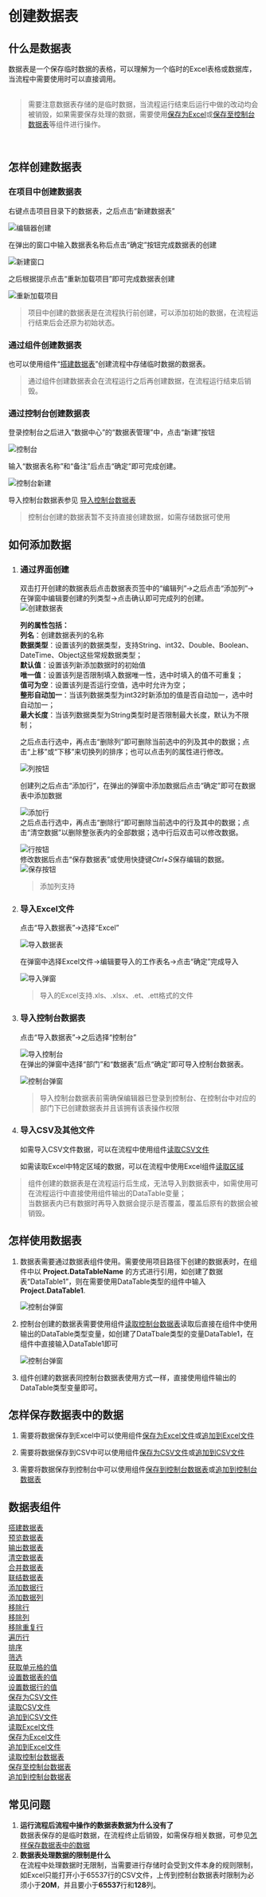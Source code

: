 # 创建数据表

## 什么是数据表
数据表是一个保存临时数据的表格，可以理解为一个临时的Excel表格或数据库，当流程中需要使用时可以直接调用。
</br></br>
> 需要注意数据表存储的是临时数据，当流程运行结束后运行中做的改动均会被销毁，如果需要保存处理的数据，需要使用[保存为Excel](null)或[保存至控制台数据表](null)等组件进行操作。
</br> 

## 怎样创建数据表 

### 在项目中创建数据表

右键点击项目目录下的数据表，之后点击“新建数据表”
</br>

![编辑器创建](https://docimages.blob.core.chinacloudapi.cn/images/DX/DevGuide/dt001.png)
</br>

在弹出的窗口中输入数据表名称后点击“确定”按钮完成数据表的创建
</br>

![新建窗口](https://docimages.blob.core.chinacloudapi.cn/images/DX/DevGuide/dt002.png)
</br>

之后根据提示点击“重新加载项目”即可完成数据表创建
</br>

![重新加载项目](https://docimages.blob.core.chinacloudapi.cn/images/DX/DevGuide/dt003.png)
</br>

>项目中创建的数据表是在流程执行前创建，可以添加初始的数据，在流程运行结束后会还原为初始状态。

### 通过组件创建数据表
也可以使用组件“[搭建数据表](https://academy.encoo.com/zh-cn/wiki/Activities/DataProcessing/DataTable/BuildDataTable.md?_v=v2020.1&uuid=747738d1-4a94-48ac-ad8b-1d903efd67c8)”创建流程中存储临时数据的数据表。
</br>

>通过组件创建数据表会在流程运行之后再创建数据，在流程运行结束后销毁。

### 通过控制台创建数据表
登录控制台之后进入“数据中心”的“数据表管理”中，点击“新建”按钮

![控制台](https://docimages.blob.core.chinacloudapi.cn/images/DX/DevGuide/dt0013.png)
</br>

输入“数据表名称”和“备注”后点击“确定”即可完成创建。

![控制台新建](https://docimages.blob.core.chinacloudapi.cn/images/DX/DevGuide/dt0014.png)
</br>

导入控制台数据表参见 [导入控制台数据表](#3--导入控制台数据表)
</br>

>控制台创建的数据表暂不支持直接创建数据，如需存储数据可使用

## 如何添加数据
1. ### 通过界面创建
   双击打开创建的数据表后点击数据表页签中的“编辑列”->之后点击“添加列”->在弹窗中编辑要创建的列类型->点击确认即可完成列的创建。
   </br>
   ![创建数据表](https://docimages.blob.core.chinacloudapi.cn/images/DX/DevGuide/dt005.png)

   **列的属性包括：**
   </br>
   **列名**：创建数据表列的名称
   </br>
   **数据类型**：设置该列的数据类型，支持String、int32、Double、Boolean、DateTime、Object这些常规数据类型；
   </br>
   **默认值**：设置该列新添加数据时的初始值
   </br>
   **唯一值**：设置该列是否限制填入数据唯一性，选中时填入的值不可重复；
   </br>
   **值可为空**：设置该列是否运行空值，选中时允许为空；
   </br>
   **整形自动加一**：当该列数据类型为int32时新添加的值是否自动加一，选中时自动加一；
   </br>
   **最大长度**：当该列数据类型为String类型时是否限制最大长度，默认为不限制；
   </br>

   之后点击行选中，再点击“删除列”即可删除当前选中的列及其中的数据；点击“上移”或“下移”来切换列的排序；也可以点击列的属性进行修改。
   </br>

   ![列按钮](https://docimages.blob.core.chinacloudapi.cn/images/DX/DevGuide/dt007.png)

   创建列之后点击“添加行”，在弹出的弹窗中添加数据后点击“确定”即可在数据表中添加数据

   ![添加行](https://docimages.blob.core.chinacloudapi.cn/images/DX/DevGuide/dt006.png)
   </br>
   之后点击行选中，再点击“删除行”即可删除当前选中的行及其中的数据；点击“清空数据”以删除整张表内的全部数据；选中行后双击可以修改数据。

   ![行按钮](https://docimages.blob.core.chinacloudapi.cn/images/DX/DevGuide/dt008.png)
   </br>
    修改数据后点击“保存数据表”或使用快捷键*Ctrl+S*保存编辑的数据。</br>
    ![保存按钮](https://docimages.blob.core.chinacloudapi.cn/images/DX/DevGuide/dt0015.png)

    >添加列支持 

2. ### 导入Excel文件
   
   点击“导入数据表”->选择“Excel”

   ![导入数据表](https://docimages.blob.core.chinacloudapi.cn/images/DX/DevGuide/dt009.png)
   
   在弹窗中选择Excel文件->编辑要导入的工作表名->点击“确定”完成导入
   
   ![导入弹窗](https://docimages.blob.core.chinacloudapi.cn/images/DX/DevGuide/dt0010.png)

   >导入的Excel支持.xls、.xlsx、.et、.ett格式的文件

3. ### 导入控制台数据表
   点击“导入数据表”->之后选择“控制台”

   ![导入控制台](https://docimages.blob.core.chinacloudapi.cn/images/DX/DevGuide/dt0011.png)
   </br>
   在弹出的弹窗中选择“部门”和“数据表”后点“确定”即可导入控制台数据表。

   ![控制台弹窗](https://docimages.blob.core.chinacloudapi.cn/images/DX/DevGuide/dt0012.png)

   >导入控制台数据表前需确保编辑器已登录到控制台、在控制台中对应的部门下已创建数据表并且该拥有该表操作权限 

4. ### 导入CSV及其他文件
   如需导入CSV文件数据，可以在流程中使用组件[读取CSV文件](https://academy.encoo.com/zh-cn/wiki/Activities/DataProcessing/DataTable/ReadCSV.md?_v=v2020.1&uuid=d72e8b2c-3ea6-4523-a351-49571ffbb178)

   如需读取Excel中特定区域的数据，可以在流程中使用Excel组件[读取区域](https://academy.encoo.com/zh-cn/wiki/Activities/TableExcelWPS/ReadRange.md?_v=v2020.1&uuid=85e879df-c737-4f72-bf45-b56d338046c0)


>组件创建的数据表是在流程运行后生成，无法导入到数据表中，如需使用可在流程运行中直接使用组件输出的DataTable变量；</br>
>当数据表内已有数据时再导入数据会提示是否覆盖，覆盖后原有的数据会被销毁。

## 怎样使用数据表
1. 数据表需要通过数据表组件使用。需要使用项目路径下创建的数据表时，在组件中以 **Project.DataTableName** 的方式进行引用，如创建了数据表“DataTable1”，则在需要使用DataTable类型的组件中输入 **Project.DataTable1**.

   ![控制台弹窗](https://docimages.blob.core.chinacloudapi.cn/images/DX/DevGuide/dt004.png)

2. 控制台创建的数据表需要使用组件[读取控制台数据表]()读取后直接在组件中使用输出的DataTable类型变量，如创建了DataTbale类型的变量DataTable1，在组件中直接输入DataTable1即可

   ![控制台弹窗](https://docimages.blob.core.chinacloudapi.cn/images/DX/DevGuide/dt0016.png)

3. 组件创建的数据表同控制台数据表使用方式一样，直接使用组件输出的DataTable类型变量即可。

## 怎样保存数据表中的数据

1. 需要将数据保存到Excel中可以使用组件[保存为Excel文件]()或[追加到Excel文件]()

2. 需要将数据保存到CSV中可以使用组件[保存为CSV文件]()或[追加到CSV文件]()

3. 需要将数据保存到控制台中可以使用组件[保存到控制台数据表]()或[追加到控制台数据表]()

## 数据表组件
[搭建数据表](https://academy.encoo.com/zh-cn/wiki/Activities/DataProcessing/DataTable/BuildDataTable.md?_v=v2020.1&uuid=747738d1-4a94-48ac-ad8b-1d903efd67c8)
</br>
[预览数据表](https://academy.encoo.com/zh-cn/wiki/Activities/DataProcessing/DataTable/PreviewDataTable.md?_v=v2020.1&uuid=b355b4e8-be6a-4214-a779-9557ae3a3bb1)
</br>
[输出数据表](https://academy.encoo.com/zh-cn/wiki/Activities/DataProcessing/DataTable/OutputDataTable.md?_v=v2020.1&uuid=c17676a3-6db8-4c7d-bae7-578a50df9719)
</br>
[清空数据表](https://academy.encoo.com/zh-cn/wiki/Activities/DataProcessing/DataTable/ClearDataTable.md?_v=v2020.1&uuid=f2253483-a529-4e81-849b-6a8b6b57cbf0)
</br>
[合并数据表](https://academy.encoo.com/zh-cn/wiki/Activities/DataProcessing/DataTable/MergeDataTable.md?_v=v2020.1&uuid=2fb561fb-f484-463d-a5ff-12dafb44b42a)
</br>
[联结数据表](https://academy.encoo.com/zh-cn/wiki/Activities/DataProcessing/DataTable/JoinDataTable.md?_v=v2020.1&uuid=a8e2e914-6ac2-4d77-8727-995a2f2b886c)
</br>
[添加数据行](https://academy.encoo.com/zh-cn/wiki/Activities/DataProcessing/DataTable/AddRow.md?_v=v2020.1&uuid=4bed7d43-3747-438b-959a-2f8ac84f5567)
</br>
[添加数据列](https://academy.encoo.com/zh-cn/wiki/Activities/DataProcessing/DataTable/AddColumn.md?_v=v2020.1&uuid=715476d5-5971-45b6-a52e-2d87ac7fb1ae)
</br>
[移除行](https://academy.encoo.com/zh-cn/wiki/Activities/DataProcessing/DataTable/RemoveRow.md?_v=v2020.1&uuid=4b0cad72-7315-4410-9aeb-7893ed11357d)
</br>
[移除列](https://academy.encoo.com/zh-cn/wiki/Activities/DataProcessing/DataTable/RemoveColumn.md?_v=v2020.1&uuid=dabc299f-344e-47a8-bb33-789296f96cd5)
</br>
[移除重复行](https://academy.encoo.com/zh-cn/wiki/Activities/DataProcessing/DataTable/RemoveDuplicateRow.md?_v=v2020.1&uuid=1be1645a-156d-4453-a531-987df1c9199a)
</br>
[遍历行](https://academy.encoo.com/zh-cn/wiki/Activities/DataProcessing/DataTable/ForEachRow.md?_v=v2020.1&uuid=6b14512b-ed1f-41a5-b59e-4eb96e5c7e25)
</br>
[排序](https://academy.encoo.com/zh-cn/wiki/Activities/DataProcessing/DataTable/SortDataTable.md?_v=v2020.1&uuid=eb3a5abd-45b8-4739-93ac-5789520b0f4f)
</br>
[筛选](https://academy.encoo.com/zh-cn/wiki/Activities/DataProcessing/DataTable/FilterDataTable.md?_v=v2020.1&uuid=e876bd35-05bd-4e8f-8e5d-6ac7409101e9)
</br>
[获取单元格的值](https://academy.encoo.com/zh-cn/wiki/Activities/DataProcessing/DataTable/GetValue.md?_v=v2020.1&uuid=e477bdfa-5d65-4ebb-b523-3390e9622f52)
</br>
[设置数据表的值](https://academy.encoo.com/zh-cn/wiki/Activities/DataProcessing/DataTable/DataTableSetValue.md?_v=v2020.1&uuid=bfdae03d-47fc-4ba5-8409-1fc562f787b2)
</br>
[设置数据行的值](https://academy.encoo.com/zh-cn/wiki/Activities/DataProcessing/DataTable/DataRowSetValue.md?_v=v2020.1&uuid=0a05b22c-b2a8-4b9d-b7d2-e2e09a32dcef)
</br>
[保存为CSV文件](https://academy.encoo.com/zh-cn/wiki/Activities/DataProcessing/DataTable/ReadCSV.md?_v=v2020.1&uuid=d72e8b2c-3ea6-4523-a351-49571ffbb178)
</br>
[读取CSV文件](https://academy.encoo.com/zh-cn/wiki/Activities/DataProcessing/DataTable/SaveToCSV.md?_v=v2020.1&uuid=f42d698f-895d-46b1-9fd4-2314d2952f03)
</br>
[追加到CSV文件](https://academy.encoo.com/zh-cn/wiki/Activities/DataProcessing/DataTable/AppendToCSV.md?_v=v2020.1&uuid=8d2b5294-b537-4865-a78f-0ae790d8bfcb)
</br>
[读取Excel文件]()
</br>
[保存为Excel文件]()
</br>
[追加到Excel文件]()
</br>
[读取控制台数据表]()
</br>
[保存至控制台数据表]()
</br>
[追加到控制台数据表]()

## 常见问题
1. **运行流程后流程中操作的数据表数据为什么没有了**</br>
   数据表保存的是临时数据，在流程终止后销毁，如需保存相关数据，可参见[怎样保存数据表中的数据](#怎样保存数据表中的数据)
2. **数据表处理数据的限制是什么**</br>
   在流程中处理数据时无限制，当需要进行存储时会受到文件本身的规则限制，如Excel只能打开小于65537行的CSV文件，上传到控制台数据表时限制为必须小于**20M**，并且要小于**65537**行和**128**列。